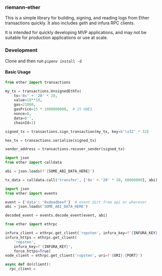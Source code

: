 ### riemann-ether

This is a simple library for building, signing, and reading logs from Ether
transactions quickly. It also includes geth and infura RPC clients.

It is intended for quickly developing MVP applications, and may not be suitable
for production applications or use at scale.

### Development

Clone and then run `pipenv install -d`

#### Basic Usage

```python
from ether import transactions

my_tx = transactions.UnsignedEthTx(
    to='0x' + '20' * 20,
    value=10**18,
    gas=21000,
    gasPrice=15 * 1000000000,  # 15 GWEI
    nonce=0,
    data=b'',
    chainId=1)

signed_tx = transactions.sign_transaction(my_tx, key=b'\x32' * 32)

hex_tx = transactions.serialize(signed_tx)

sender_address = transactions.recover_sender(signed_tx)
```

```python
import json
from ether import calldata

abi = json.loads(f'{SOME_ABI_DATA_HERE}')

tx_data = calldata.call('transfer', ['0x' + '20' * 20, 60000000], abi)
```

```python
import json
from ether import events

event = {'data': '0xdeadbeef'}  # event dict from api or wherever
abi = json.loads('SOME_ABI_DATA_HERE')

decoded_event = events.decode_event(event, abi)
```

```python
from ether import ethrpc

infura_client = ethrpc.get_client('ropsten', infura_key=f'{INFURA_KEY}')
infura_https = ethrpc.get_client(
    'ropsten',
    infura_key=f'{INFURA_KEY}',
    force_https=True)
node_client = ethrpc.get_client('ropsten', uri=f'{URI}:{PORT}')

async def do(client):
  rpc_client =
```

